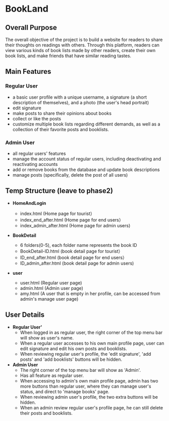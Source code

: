# BookLand

## Overall Purpose
The overall objective of the project is to build a website for readers to share their thoughts on readings with others. Through this platform, readers can view various kinds of book lists made by other readers, create their own book lists, and make friends that have similar reading tastes.

## Main Features
### Regular User
* a basic user profile with a unique username, a signature (a short description of themselves), and a photo (the user's head portrait)
* edit signature
* make posts to share their opinions about books
* collect or like the posts
* customize multiple book lists regarding different demands, as well as a collection of their favorite posts and booklists.

### Admin User
* all regular users' features
* manage the account status of regular users, including deactivating and reactivating accounts
* add or remove books from the database and update book descriptions
* manage posts (specifically, delete the post of all users)

## Temp Structure (leave to phase2)
- **HomeAndLogin**
  - index.html (Home page for tourist）
  - index_end_after.html (Home page for end users）
  - index_admin_after.html (Home page for admin users)

- **BookDetail**
  - 6 folders(0-5), each folder name represents the book ID   
  - BookDetail-ID.html (book detail page for tourist）
  - ID_end_after.html (book detail page for end users）
  - ID_admin_after.html (book detail page for admin users)

- **user**
  - user.html (Regular user page)
  - admin.html (Admin user page)
  - amy.html (A user that is empty in her profile, can be accessed from admin's manage user page)


## User Details
- **Regular User'**
  - When logged in as regular user, the right corner of the top menu bar will show as user's name.
  - When a regular user accesses to his own main profile page, user can edit signature and edit his own posts and booklists.
  - When reviewing regular user's profile, the 'edit signature', 'add posts' and 'add booklists' buttons will be hidden.
- **Admin User**
  - The right corner of the top menu bar will show as 'Admin'.
  - Has all feature as regular user.
  - When accessing to admin's own main profile page, admin has two more buttons than regular user, where they can manage user's status, and direct to 'manage books' page.
  - When reviewing admin user's profile, the two extra buttons will be hidden.
  - When an admin review regular user's profile page, he can still delete their posts and booklists.

 
  
   
